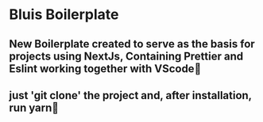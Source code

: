 # Bluis Boilerplate
## New Boilerplate created to serve as the basis for projects using NextJs, Containing Prettier and Eslint working together with VScode🤩
## just 'git clone' the project and, after installation, run yarn🚀
